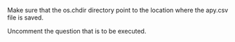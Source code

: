 Make sure that the os.chdir directory point to the location where the apy.csv file is saved.

Uncomment the question that is to be executed.
